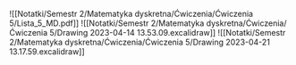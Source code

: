![[Notatki/Semestr 2/Matematyka dyskretna/Ćwiczenia/Ćwiczenia 5/Lista_5_MD.pdf]]
![[Notatki/Semestr 2/Matematyka dyskretna/Ćwiczenia/Ćwiczenia 5/Drawing 2023-04-14 13.53.09.excalidraw]]
![[Notatki/Semestr 2/Matematyka dyskretna/Ćwiczenia/Ćwiczenia 5/Drawing 2023-04-21 13.17.59.excalidraw]]
